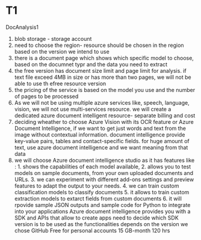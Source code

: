 # T1
DocAnalysis1
1. blob storage - storage account
2. need to choose the region- resource should be chosen in the region based on the version we intend to use
3. there is a document page which shows which specific model to choose, based on the documnet typr and the data you need to extract
4. the free version has document size limit and page limit for analysis. if text file exceed 4MB in size or has more than two pages, we will not be able to use th efree resource version
5. the pricing of the service is based on the model you use and the number of pages to be processed
6. As we will not be using multiple azure services like, speech, language, vision, we will not use multi-services resource. we will create a dedicated azure document intelligent resource- separate billing and cost
7. deciding wheather to choose Azure Vision with its OCR feature or Azure Document Intelligence, if we want to get just words and text from the image without contextual information. document intelligence provide key-value pairs, tables and contact-specific fields. for huge amount of text, use azure document intelligence and we want meaning from that data
8. we will choose Azure document intelligence studio as it has features like : 1. shows the capabilities of each model available, 2. allows you to test models on sample documents, from your own uploaded documents and URLs. 3. we can experiment with different add-ons settings and preview features to adapt the output to your needs. 4. we can train custom classification models to classify documents 5. it allows to train custom extraction models to extarct fields from custom documents 6. it will rpovide sample JSON outputs and sample code for Python to integrate into your applications 
Azure document intelligence provides you with a SDK and APIs that allow to create apps
need to decide which SDK version is to be used as the functionalities depends on the version we chose
GitHub Free for personal accounts	15 GB-month	120 hrs
